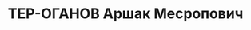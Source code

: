 ---
title: ТЕР-ОГАНОВ Аршак Месропович
description: "армянин\n Арестован в 1937\n Приговор: ВК ВС СССР, 10.1937 - ИТЛ (кат.2)\
  \ с конфискацией имущества.\n Источники: Сталинский список от 03.10.1937 (Аз.ССР,\
  \ Кат.2)"
---